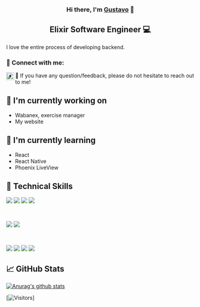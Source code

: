 <h3 align="center">
Hi there, I'm <a href="https://github.com/gustavopmaia" target="_blank" rel="noreferrer">Gustavo</a> 👋
</h3>

<h2 align="center">
Elixir Software Engineer 💻
</h2> 

I love the entire process of developing backend.

### 🤝 Connect with me:
<a href="https://www.linkedin.com/in/yushi95/"><img align="left" src="https://raw.githubusercontent.com/yushi1007/yushi1007/main/linkedin.png" alt="Gustavo Maia | LinkedIn" width="21px"/></a>

- 💬 If you have any question/feedback, please do not hesitate to reach out to me!

## 🔭 I'm currently working on

- Wabanex, exercise manager
- My website

## 🌱 I'm currently learning

- React
- React Native
- Phoenix LiveView 

## 💼 Technical Skills

![](https://img.shields.io/badge/Code-Elixir-informational?style=flat&logo=elixir&color=purple)
![](https://img.shields.io/badge/OS-Linux-informational?style=flat&logo=linux&color=orange)
![](https://img.shields.io/badge/DB-PostgreSQL-informational?style=flat&logo=PostgreSQL&color=blue)
![](https://img.shields.io/badge/Code-React-informational?style=flat&logo=React&color=blue)

</br>

![](https://img.shields.io/badge/Style-Bootstrap-informational?style=flat&logo=Bootstrap&color=7952B3)
![](https://img.shields.io/badge/Style-CSS3-informational?style=flat&logo=CSS3&color=1572B6)

</br>

![](https://img.shields.io/badge/Tools-Figma-informational?style=flat&logo=Figma&color=F24E1E)
![](https://img.shields.io/badge/Tools-MIX-informational?style=flat&color=orange)
![](https://img.shields.io/badge/Tools-Git-informational?style=flat&logo=Git&color=F05032)
![](https://img.shields.io/badge/Tools-GitHub-informational?style=flat&logo=GitHub&color=181717)


## 📈 GitHub Stats 

[![Anurag's github stats](https://github-readme-stats.vercel.app/api?username=yushi1007)](https://github.com/gustavopmaia)

[![Visitors](https://visitor-badge.glitch.me/badge?page_id=gustavopmaia.gustavopmaia)]
